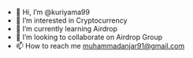 - 👋 Hi, I’m @kuriyama99
- 👀 I’m interested in Cryptocurrency
- 🌱 I’m currently learning Airdrop
- 💞️ I’m looking to collaborate on Airdrop Group
- 📫 How to reach me muhammadanjar91@gmail.com

<!---
kuriyama99/kuriyama99 is a ✨ special ✨ repository because its `README.md` (this file) appears on your GitHub profile.
You can click the Preview link to take a look at your changes.
--->
